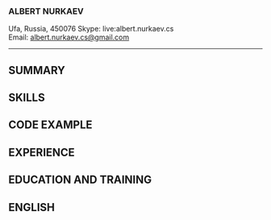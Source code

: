 ### ALBERT NURKAEV
Ufa, Russia, 450076
Skype: live:albert.nurkaev.cs  
Email: albert.nurkaev.cs@gmail.com  

---

## SUMMARY

## SKILLS

## CODE EXAMPLE

## EXPERIENCE

## EDUCATION AND TRAINING

## ENGLISH
